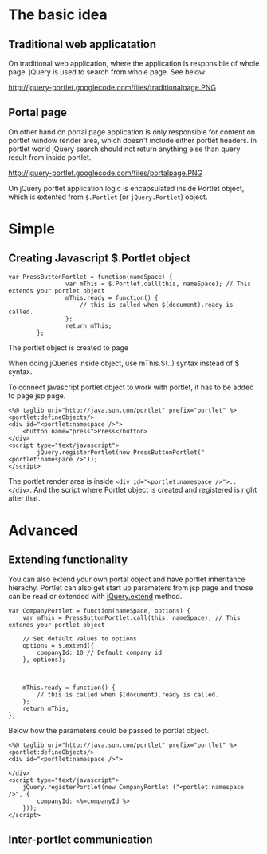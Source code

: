# The basic idea #

## Traditional web applicatation ##

On traditional web application, where the application is responsible of whole page. jQuery is used to search from whole page. See below:

http://jquery-portlet.googlecode.com/files/traditionalpage.PNG

## Portal page ##

On other hand on portal page application is only responsible for content on portlet window render area, which doesn't include either portlet headers. In portlet world jQuery search should not return anything else than query result from inside portlet.

http://jquery-portlet.googlecode.com/files/portalpage.PNG

On jQuery portlet application logic is encapsulated inside Portlet object, which is extented from `$.Portlet` (or `jQuery.Portlet`) object.

# Simple #

## Creating Javascript $.Portlet object ##

```
var PressButtonPortlet = function(nameSpace) {
                var mThis = $.Portlet.call(this, nameSpace); // This extends your portlet object
                mThis.ready = function() {
                    // this is called when $(document).ready is called.                    
                };
                return mThis;
        };
```

The portlet object is created to page

When doing jQueries inside object, use mThis.$(..) syntax instead of $ syntax.

To connect javascript portlet object to work with portlet, it has to be added to page jsp page.

```
<%@ taglib uri="http://java.sun.com/portlet" prefix="portlet" %>
<portlet:defineObjects/>
<div id="<portlet:namespace />">
    <button name="press">Press</button>
</div>
<script type="text/javascript">
        jQuery.registerPortlet(new PressButtonPortlet("<portlet:namespace />"));
</script>
```

The portlet render area is inside `<div id="<portlet:namespace />">..</div>`. And the script where Portlet object is created and registered is right after that.

# Advanced #

## Extending functionality ##

You can also extend your own portal object and have portlet inheritance hierachy. Portlet can also get start up parameters from jsp page and those can be read or extended with [jQuery.extend](http://docs.jquery.com/Utilities/jQuery.extend) method.

```
var CompanyPortlet = function(nameSpace, options) {
	var mThis = PressButtonPortlet.call(this, nameSpace); // This extends your portlet object
	
	// Set default values to options
	options = $.extend({
		companyId: 10 // Default company id
	}, options);	

	

	mThis.ready = function() {
	    // this is called when $(document).ready is called.                    
	};
	return mThis;
};  
```

Below how the parameters could be passed to portlet object.

```
<%@ taglib uri="http://java.sun.com/portlet" prefix="portlet" %>
<portlet:defineObjects/>
<div id="<portlet:namespace />">

</div>
<script type="text/javascript">
	jQuery.registerPortlet(new CompanyPortlet ("<portlet:namespace />", {
		companyId: <%=companyId %>
	}));
</script>
```

## Inter-portlet communication ##